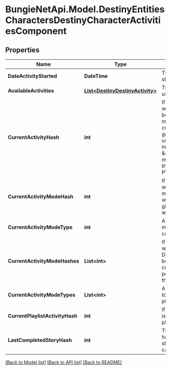
# BungieNetApi.Model.DestinyEntitiesCharactersDestinyCharacterActivitiesComponent

## Properties

Name | Type | Description | Notes
------------ | ------------- | ------------- | -------------
**DateActivityStarted** | **DateTime** | The last date that the user started playing an activity. | [optional] 
**AvailableActivities** | [**List&lt;DestinyDestinyActivity&gt;**](DestinyDestinyActivity.md) | The list of activities that the user can play. | [optional] 
**CurrentActivityHash** | **int** | If the user is in an activity, this will be the hash of the Activity being played. Note that you must combine this info with currentActivityModeHash to get a real picture of what the user is doing right now. For instance, PVP \&quot;Activities\&quot; are just maps: it&#39;s the ActivityMode that determines what type of PVP game they&#39;re playing. | [optional] 
**CurrentActivityModeHash** | **int** | If the user is in an activity, this will be the hash of the activity mode being played. Combine with currentActivityHash to give a person a full picture of what they&#39;re doing right now. | [optional] 
**CurrentActivityModeType** | **int** | And the current activity&#39;s most specific mode type, if it can be found. | [optional] 
**CurrentActivityModeHashes** | **List&lt;int&gt;** | If the user is in an activity, this will be the hashes of the DestinyActivityModeDefinition being played. Combine with currentActivityHash to give a person a full picture of what they&#39;re doing right now. | [optional] 
**CurrentActivityModeTypes** | **List&lt;int&gt;** | All Activity Modes that apply to the current activity being played, in enum form. | [optional] 
**CurrentPlaylistActivityHash** | **int** | If the user is in a playlist, this is the hash identifier for the playlist that they chose. | [optional] 
**LastCompletedStoryHash** | **int** | This will have the activity hash of the last completed story/campaign mission, in case you care about that. | [optional] 

[[Back to Model list]](../README.md#documentation-for-models)
[[Back to API list]](../README.md#documentation-for-api-endpoints)
[[Back to README]](../README.md)

